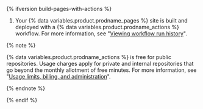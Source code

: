 {% ifversion build-pages-with-actions %}
1. Your {% data variables.product.prodname_pages %} site is built and deployed with a {% data variables.product.prodname_actions %} workflow. For more information, see "[Viewing workflow run history](/actions/monitoring-and-troubleshooting-workflows/viewing-workflow-run-history)".

{% note %}

{% data variables.product.prodname_actions %} is free for public repositories. Usage charges apply for private and internal repositories that go beyond the monthly allotment of free minutes. For more information, see "[Usage limits, billing, and administration](/actions/reference/usage-limits-billing-and-administration)".

{% endnote %}

{% endif %}